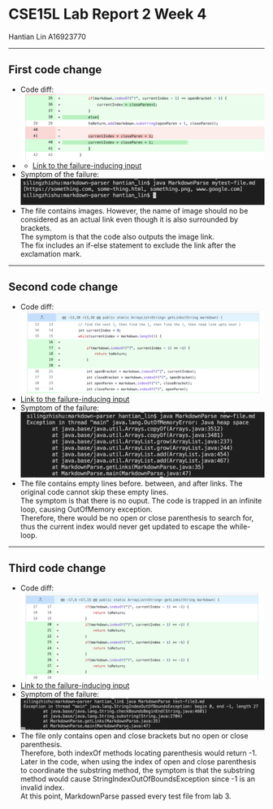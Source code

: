 # CSE15L Lab Report 2 Week 4
Hantian Lin A16923770

---
## First code change
* Code diff:
![change4](change4.png)
* * [Link to the failure-inducing input](https://github.com/HantianLin/markdown-parser/blob/main/mytest-file.md)
* Symptom of the failure:
![symptom3](symptom4.png)
* The file contains images. However, the name of image should no be considered as an actual link even though it is also surrounded by brackets.\
The symptom is that the code also outputs the image link.\
The fix includes an if-else statement to exclude the link after the exclamation mark.


---
## Second code change
* Code diff:
![change1](change1.png)
* [Link to the failure-inducing input](https://github.com/HantianLin/markdown-parser/blob/main/new-file.md)
* Symptom of the failure:
![symptom1](symptom1.png)
* The file contains empty lines before. between, and after links. The original code cannot skip these empty lines.\
The symptom is that there is no ouput. The code is trapped in an infinite loop, causing OutOfMemory exception.\
Therefore, there would be no open or close parenthesis to search for, thus the current index would never get updated to escape the while-loop.


---
## Third code change
* Code diff:
![change2](change2.png)
* [Link to the failure-inducing input](https://github.com/HantianLin/markdown-parser/blob/main/test-file3.md)
* Symptom of the failure:
![symptom2](symptom2.png)
* The file only contains open and close brackets but no open or close parenthesis.\
Therefore, both indexOf methods locating parenthesis would return -1.\
Later in the code, when using the index of open and close parenthesis to coordinate the substring method, the symptom is that the substring method would cause StringIndexOutOfBoundsException since -1 is an invalid index.\
At this point, MarkdownParse passed every test file from lab 3.